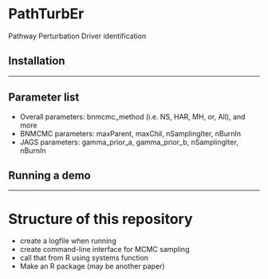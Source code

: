 # PathTurbEr
Pathway Perturbation Driver identification 

## Installation
----

## Parameter list
- Overall parameters: bnmcmc_method (i.e. NS, HAR, MH, or, All), and more
- BNMCMC parameters: maxParent, maxChil, nSamplingIter, nBurnIn
- JAGS parameters: gamma_prior_a, gamma_prior_b, nSamplingIter, nBurnIn

## Running a demo
----

# Structure of this repository
- create a logfile when running
- create command-line interface for MCMC sampling
- call that from R using systems function
- Make an R package (may be another paper)
